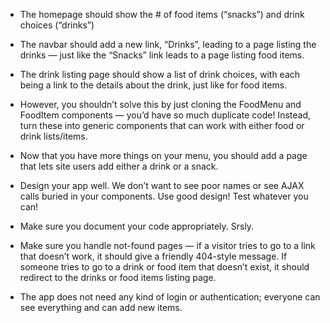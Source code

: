 - The homepage should show the # of food items (“snacks”) and drink choices (“drinks”)

- The navbar should add a new link, “Drinks”, leading to a page listing the drinks — just like the “Snacks” link leads to a page listing food items.

- The drink listing page should show a list of drink choices, with each being a link to the details about the drink, just like for food items.

- However, you shouldn’t solve this by just cloning the FoodMenu and FoodItem components — you’d have so much duplicate code! Instead, turn these into generic components that can work with either food or drink lists/items.

- Now that you have more things on your menu, you should add a page that lets site users add either a drink or a snack.

- Design your app well. We don’t want to see poor names or see AJAX calls buried in your components. Use good design! Test whatever you can!

- Make sure you document your code appropriately. Srsly.

- Make sure you handle not-found pages — if a visitor tries to go to a link that doesn’t work, it should give a friendly 404-style message. If someone tries to go to a drink or food item that doesn’t exist, it should redirect to the drinks or food items listing page.

- The app does not need any kind of login or authentication; everyone can see everything and can add new items.
